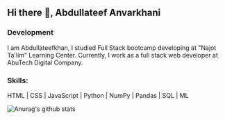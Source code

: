 ## Hi there 👋, Abdullateef Anvarkhani
### Development
I am Abdullateefkhan, I studied Full Stack bootcamp developing at "Najot Ta'lim" Learning Center. Currently, I work as a full stack web developer at AbuTech Digital Company.
 
### Skills:
 HTML | CSS | JavaScript | Python | NumPy | Pandas | SQL | ML

![Anurag's github stats](https://github-readme-stats.vercel.app/api?username=abdulatifkhan&show_icons=true&theme=algolia)
